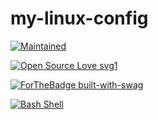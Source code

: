 # my-linux-config

[![Maintained](https://img.shields.io/badge/Maintained%3F-yes-green.svg)](https://github.com/rishav-singh-0/)

[![Open Source Love svg1](https://badges.frapsoft.com/os/v1/open-source.svg?v=103)](https://github.com/ellerbrock/open-source-badges/)

[![ForTheBadge built-with-swag](http://ForTheBadge.com/images/badges/built-with-swag.svg)](https://github.com/rishav-singh-0/)

[![Bash Shell](https://badges.frapsoft.com/bash/v1/bash.png?v=103)](https://github.com/rishav-singh-0/my-linux-config/)

